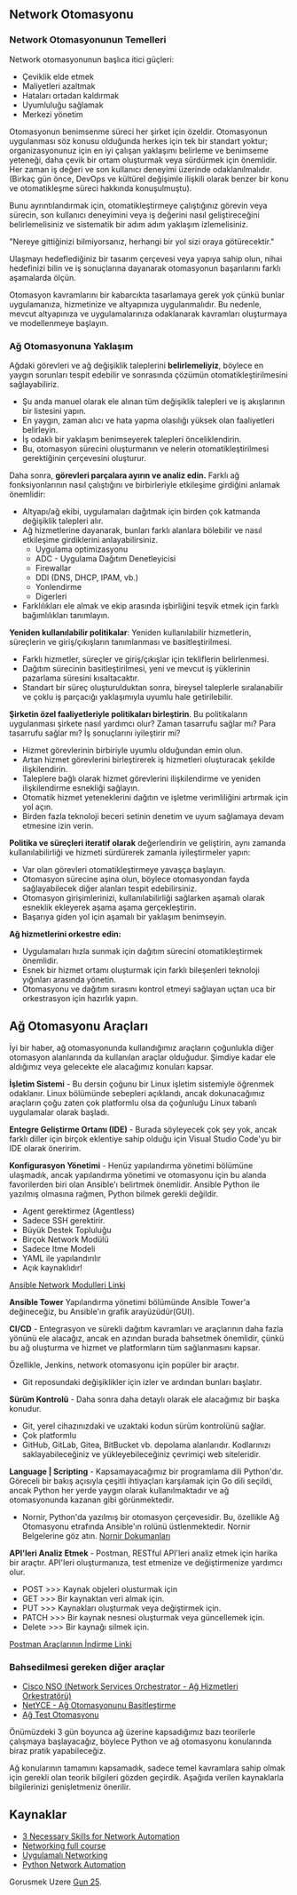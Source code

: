 ## Network Otomasyonu

### Network Otomasyonunun Temelleri

Network otomasyonunun başlıca itici güçleri:

- Çeviklik elde etmek
- Maliyetleri azaltmak
- Hataları ortadan kaldırmak
- Uyumluluğu sağlamak
- Merkezi yönetim

Otomasyonun benimsenme süreci her şirket için özeldir. Otomasyonun uygulanması söz konusu olduğunda herkes için tek bir standart yoktur; organizasyonunuz için en iyi çalışan yaklaşımı belirleme ve benimseme yeteneği, daha çevik bir ortam oluşturmak veya sürdürmek için önemlidir. Her zaman iş değeri ve son kullanıcı deneyimi üzerinde odaklanılmalıdır. (Birkaç gün önce, DevOps ve kültürel değişimle ilişkili olarak benzer bir konu ve otomatikleşme süreci hakkında konuşulmuştu).

Bunu ayrıntılandırmak için, otomatikleştirmeye çalıştığınız görevin veya sürecin, son kullanıcı deneyimini veya iş değerini nasıl geliştireceğini belirlemelisiniz ve sistematik bir adım adım yaklaşım izlemelisiniz.

"Nereye gittiğinizi bilmiyorsanız, herhangi bir yol sizi oraya götürecektir."

Ulaşmayı hedeflediğiniz bir tasarım çerçevesi veya yapıya sahip olun, nihai hedefinizi bilin ve iş sonuçlarına dayanarak otomasyonun başarılarını farklı aşamalarda ölçün.

Otomasyon kavramlarını bir kabarcıkta tasarlamaya gerek yok çünkü bunlar uygulamanıza, hizmetinize ve altyapınıza uygulanmalıdır. Bu nedenle, mevcut altyapınıza ve uygulamalarınıza odaklanarak kavramları oluşturmaya ve modellenmeye başlayın.

### Ağ Otomasyonuna Yaklaşım

Ağdaki görevleri ve ağ değişiklik taleplerini **belirlemeliyiz**, böylece en yaygın sorunları tespit edebilir ve sonrasında çözümün otomatikleştirilmesini sağlayabiliriz.

- Şu anda manuel olarak ele alınan tüm değişiklik talepleri ve iş akışlarının bir listesini yapın.
- En yaygın, zaman alıcı ve hata yapma olasılığı yüksek olan faaliyetleri belirleyin.
- İş odaklı bir yaklaşım benimseyerek talepleri önceliklendirin.
- Bu, otomasyon sürecini oluşturmanın ve nelerin otomatikleştirilmesi gerektiğinin çerçevesini oluşturur.

Daha sonra, **görevleri parçalara ayırın ve analiz edin.** Farklı ağ fonksiyonlarının nasıl çalıştığını ve birbirleriyle etkileşime girdiğini anlamak önemlidir:

- Altyapı/ağ ekibi, uygulamaları dağıtmak için birden çok katmanda değişiklik talepleri alır.
- Ağ hizmetlerine dayanarak, bunları farklı alanlara bölebilir ve nasıl etkileşime girdiklerini anlayabilirsiniz.
  - Uygulama optimizasyonu
  - ADC - Uygulama Dağıtım Denetleyicisi
  - Firewallar
  - DDI (DNS, DHCP, IPAM, vb.)
  - Yonlendirme
  - Digerleri
- Farklılıkları ele almak ve ekip arasında işbirliğini teşvik etmek için farklı bağımlılıkları tanımlayın.

**Yeniden kullanılabilir politikalar**: Yeniden kullanılabilir hizmetlerin, süreçlerin ve giriş/çıkışların tanımlanması ve basitleştirilmesi.

- Farklı hizmetler, süreçler ve giriş/çıkışlar için tekliflerin belirlenmesi.
- Dağıtım sürecinin basitleştirilmesi, yeni ve mevcut iş yüklerinin pazarlama süresini kısaltacaktır.
- Standart bir süreç oluşturulduktan sonra, bireysel taleplerle sıralanabilir ve çoklu iş parçacığı yaklaşımıyla uyumlu hale getirilebilir.

**Şirketin özel faaliyetleriyle politikaları birleştirin**. Bu politikaların uygulanması şirkete nasıl yardımcı olur? Zaman tasarrufu sağlar mı? Para tasarrufu sağlar mı? İş sonuçlarını iyileştirir mi?

- Hizmet görevlerinin birbiriyle uyumlu olduğundan emin olun.
- Artan hizmet görevlerini birleştirerek iş hizmetleri oluşturacak şekilde ilişkilendirin.
- Taleplere bağlı olarak hizmet görevlerini ilişkilendirme ve yeniden ilişkilendirme esnekliği sağlayın.
- Otomatik hizmet yeteneklerini dağıtın ve işletme verimliliğini artırmak için yol açın.
- Birden fazla teknoloji beceri setinin denetim ve uyum sağlamaya devam etmesine izin verin.

**Politika ve süreçleri iteratif olarak** değerlendirin ve geliştirin, aynı zamanda kullanılabilirliği ve hizmeti sürdürerek zamanla iyileştirmeler yapın:

- Var olan görevleri otomatikleştirmeye yavaşça başlayın.
- Otomasyon sürecine aşina olun, böylece otomasyondan fayda sağlayabilecek diğer alanları tespit edebilirsiniz.
- Otomasyon girişimlerinizi, kullanılabilirliği sağlarken aşamalı olarak esneklik ekleyerek aşama aşama gerçekleştirin.
- Başarıya giden yol için aşamalı bir yaklaşım benimseyin.

**Ağ hizmetlerini orkestre edin:**

- Uygulamaları hızla sunmak için dağıtım sürecini otomatikleştirmek önemlidir.
- Esnek bir hizmet ortamı oluşturmak için farklı bileşenleri teknoloji yığınları arasında yönetin.
- Otomasyonu ve dağıtım sırasını kontrol etmeyi sağlayan uçtan uca bir orkestrasyon için hazırlık yapın.

## Ağ Otomasyonu Araçları

İyi bir haber, ağ otomasyonunda kullandığımız araçların çoğunlukla diğer otomasyon alanlarında da kullanılan araçlar olduğudur. Şimdiye kadar ele aldığımız veya gelecekte ele alacağımız konuları kapsar.

**İşletim Sistemi** - Bu dersin çoğunu bir Linux işletim sistemiyle öğrenmek odaklanır. Linux bölümünde sebepleri açıklandı, ancak dokunacağımız araçların çoğu zaten çok platformlu olsa da çoğunluğu Linux tabanlı uygulamalar olarak başladı.

**Entegre Geliştirme Ortamı (IDE)** - Burada söyleyecek çok şey yok, ancak farklı diller için birçok eklentiye sahip olduğu için Visual Studio Code'yu bir IDE olarak öneririm.

**Konfigurasyon Yönetimi** - Henüz yapılandırma yönetimi bölümüne ulaşmadık, ancak yapılandırma yönetimi ve otomasyonu için bu alanda favorilerden biri olan Ansible'ı belirtmek önemlidir. Ansible Python ile yazılmış olmasına rağmen, Python bilmek gerekli değildir.

- Agent gerektirmez (Agentless)
- Sadece SSH gerektirir.
- Büyük Destek Topluluğu
- Birçok Network Modülü
- Sadece Itme Modeli
- YAML ile yapılandırılır
- Açık kaynaklıdır!

[Ansible Network Modulleri Linki](https://docs.ansible.com/ansible/2.9/modules/list_of_network_modules.html)

**Ansible Tower** Yapılandırma yönetimi bölümünde Ansible Tower'a değineceğiz, bu Ansible'ın grafik arayüzüdür(GUI).

**CI/CD** - Entegrasyon ve sürekli dağıtım kavramları ve araçlarının daha fazla yönünü ele alacağız, ancak en azından burada bahsetmek önemlidir, çünkü bu ağ oluşturma ve hizmet ve platformların tüm sağlanmasını kapsar.

Özellikle, Jenkins, network otomasyonu için popüler bir araçtır.

- Git reposundaki değişiklikler için izler ve ardından bunları başlatır.

**Sürüm Kontrolü** - Daha sonra daha detaylı olarak ele alacağımız bir başka konudur.

- Git, yerel cihazınızdaki ve uzaktaki kodun sürüm kontrolünü sağlar.
- Çok platformlu
- GitHub, GitLab, Gitea, BitBucket vb. depolama alanlarıdır. Kodlarınızı saklayabileceğiniz ve yükleyebileceğiniz çevrimiçi web siteleridir.

**Language | Scripting** - Kapsamayacağımız bir programlama dili Python'dır. Göreceli bir bakış açısıyla çeşitli ihtiyaçları karşılamak için Go dili seçildi, ancak Python her yerde yaygın olarak kullanılmaktadır ve ağ otomasyonunda kazanan gibi görünmektedir.

- Nornir, Python'da yazılmış bir otomasyon çerçevesidir. Bu, özellikle Ağ Otomasyonu etrafında Ansible'ın rolünü üstlenmektedir. Nornir Belgelerine göz atın. [Nornir Dokumanları](https://nornir.readthedocs.io/en/latest/)

**API'leri Analiz Etmek** - Postman, RESTful API'leri analiz etmek için harika bir araçtır. API'leri oluşturmanıza, test etmenize ve değiştirmenize yardımcı olur.

- POST >>> Kaynak objeleri olusturmak için
- GET >>> Bir kaynaktan veri almak için.
- PUT >>> Kaynakları oluşturmak veya değiştirmek için.
- PATCH >>> Bir kaynak nesnesi oluşturmak veya güncellemek için.
- Delete >>> Bir kaynağı silmek için.

[Postman Araçlarının İndirme Linki](https://www.postman.com/downloads/)

### Bahsedilmesi gereken diğer araçlar

- [Cisco NSO (Network Services Orchestrator - Ağ Hizmetleri Orkestratörü)](https://www.cisco.com/c/en/us/products/cloud-systems-management/network-services-orchestrator/index.html)
- [NetYCE - Ağ Otomasyonunu Basitleştirme](https://netyce.com/)
- [Ağ Test Otomasyonu](https://pubhub.devnetcloud.com/media/genie-feature-browser/docs/#/)

Önümüzdeki 3 gün boyunca ağ üzerine kapsadığımız bazı teorilerle çalışmaya başlayacağız, böylece Python ve ağ otomasyonu konularında biraz pratik yapabileceğiz.

Ağ konularının tamamını kapsamadık, sadece temel kavramlara sahip olmak için gerekli olan teorik bilgileri gözden geçirdik. Aşağıda verilen kaynaklarla bilgilerinizi genişletmeniz önerilir.

## Kaynaklar

- [3 Necessary Skills for Network Automation](https://www.youtube.com/watch?v=KhiJ7Fu9kKA&list=WL&index=122&t=89s)
- [Networking full course](https://www.youtube.com/watch?v=IPvYjXCsTg8)
- [Uygulamalı Networking](http://www.practicalnetworking.net/)
- [Python Network Automation](https://www.youtube.com/watch?v=xKPzLplPECU&list=WL&index=126)

Gorusmek Uzere [Gun 25](day25.md).

